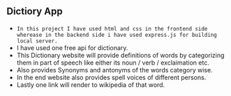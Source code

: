 ## Dictiory App
- ```In this project I have used html and css in the frontend side wherease in the backend side i have used express.js for building local server.```
- I have used one free api for dictionary.
- This Dictionary website will provide definitions of words by categorizing them in part of speech like either its noun / verb /  exclaimation etc.
- Also provides Synonyms and antonyms of the words category wise.
- In the end website also provides spell voices of different persons.
- Lastly one link will render to wikipedia of that word.

